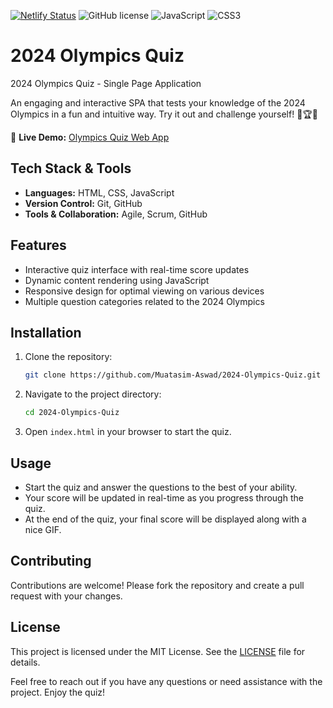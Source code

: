 [![Netlify Status](https://api.netlify.com/api/v1/badges/7c0fd6c8-ee1d-470d-9737-a368713875d1/deploy-status)](https://app.netlify.com/sites/olympics-quiz/deploys)
![GitHub license](https://img.shields.io/github/license/Muatasim-Aswad/2024-Olympics-Quiz)
![JavaScript](https://img.shields.io/badge/JavaScript-ES6-yellow)
![CSS3](https://img.shields.io/badge/CSS3-blue)

# 2024 Olympics Quiz

2024 Olympics Quiz - Single Page Application

An engaging and interactive SPA that tests your knowledge of the 2024 Olympics in a fun and intuitive way. Try it out and challenge yourself! 🏅🏆🎯


🔗 **Live Demo:** [Olympics Quiz Web App](https://olympics-quiz.netlify.app/)

## Tech Stack & Tools

- **Languages:** HTML, CSS, JavaScript
- **Version Control:** Git, GitHub
- **Tools & Collaboration:** Agile, Scrum, GitHub

## Features

- Interactive quiz interface with real-time score updates
- Dynamic content rendering using JavaScript
- Responsive design for optimal viewing on various devices
- Multiple question categories related to the 2024 Olympics

## Installation

1. Clone the repository:
   ```sh
   git clone https://github.com/Muatasim-Aswad/2024-Olympics-Quiz.git
   ```
2. Navigate to the project directory:
   ```sh
   cd 2024-Olympics-Quiz
   ```
3. Open `index.html` in your browser to start the quiz.

## Usage

- Start the quiz and answer the questions to the best of your ability.
- Your score will be updated in real-time as you progress through the quiz.
- At the end of the quiz, your final score will be displayed along with a nice GIF.

## Contributing

Contributions are welcome! Please fork the repository and create a pull request with your changes.

## License

This project is licensed under the MIT License. See the [LICENSE](LICENSE) file for details.

Feel free to reach out if you have any questions or need assistance with the project. Enjoy the quiz!
